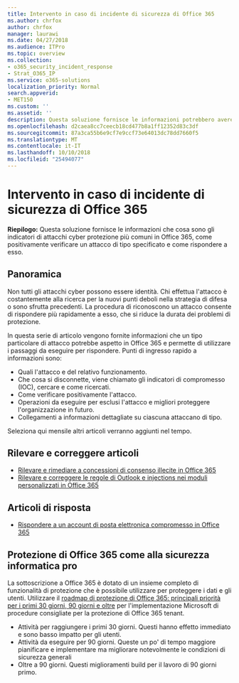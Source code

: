```yaml
---
title: Intervento in caso di incidente di sicurezza di Office 365
ms.author: chrfox
author: chrfox
manager: laurawi
ms.date: 04/27/2018
ms.audience: ITPro
ms.topic: overview
ms.collection:
- o365_security_incident_response
- Strat_O365_IP
ms.service: o365-solutions
localization_priority: Normal
search.appverid:
- MET150
ms.custom: ''
ms.assetid: ''
description: Questa soluzione fornisce le informazioni potrebbero avere gli attacchi si quali i più comune cyber correlati alla sicurezza in Office 365 e come rispondere a tali
ms.openlocfilehash: d2caea8cc7ceecb18cd477b8a1ff12352d83c3df
ms.sourcegitcommit: 87a3ca55b6e9cf7e9ccf73e64013dc78dd7660f5
ms.translationtype: MT
ms.contentlocale: it-IT
ms.lasthandoff: 10/10/2018
ms.locfileid: "25494077"
---
```

# <a name="office-365-security-incident-response"></a>Intervento in caso di incidente di sicurezza di Office 365

 **Riepilogo:** Questa soluzione fornisce le informazioni che cosa sono gli indicatori di attacchi cyber protezione più comuni in Office 365, come positivamente verificare un attacco di tipo specificato e come rispondere a esso.
  
## <a name="overview"></a>Panoramica
Non tutti gli attacchi cyber possono essere identità. Chi effettua l'attacco è costantemente alla ricerca per la nuovi punti deboli nella strategia di difesa o sono sfrutta precedenti. La procedura di riconoscono un attacco consente di rispondere più rapidamente a esso, che si riduce la durata dei problemi di protezione.

In questa serie di articolo vengono fornite informazioni che un tipo particolare di attacco potrebbe aspetto in Office 365 e permette di utilizzare i passaggi da eseguire per rispondere. Punti di ingresso rapido a informazioni sono:
 
- Quali l'attacco e del relativo funzionamento.
- Che cosa si disconnette, viene chiamato gli indicatori di compromesso (IOC), cercare e come ricercati.
- Come verificare positivamente l'attacco.
- Operazioni da eseguire per esclusi l'attacco e migliori proteggere l'organizzazione in futuro.
- Collegamenti a informazioni dettagliate su ciascuna attaccano di tipo.

Seleziona qui mensile altri articoli verranno aggiunti nel tempo.

## <a name="detect-and-remediate-articles"></a>Rilevare e correggere articoli

- [Rilevare e rimediare a concessioni di consenso illecite in Office 365](detect-and-remediate-illicit-consent-grants.md)
- [Rilevare e correggere le regole di Outlook e injections nei moduli personalizzati in Office 365](detect-and-remediate-outlook-rules-forms-attack.md)
 
## <a name="incident-response-articles"></a>Articoli di risposta

- [Rispondere a un account di posta elettronica compromesso in Office 365](responding-to-a-compromised-email-account.md)

## <a name="secure-office-365-like-a-cybersecurity-pro"></a>Protezione di Office 365 come alla sicurezza informatica pro
La sottoscrizione a Office 365 è dotato di un insieme completo di funzionalità di protezione che è possibile utilizzare per proteggere i dati e gli utenti.  Utilizzare il [roadmap di protezione di Office 365: principali priorità per i primi 30 giorni, 90 giorni e oltre](https://support.office.com/article/Office-365-security-roadmap-Top-priorities-for-the-first-30-days-90-days-and-beyond-28c86a1c-e4dd-4aad-a2a6-c768a21cb352) per l'implementazione Microsoft di procedure consigliate per la protezione di Office 365 tenant.
- Attività per raggiungere i primi 30 giorni.  Questi hanno effetto immediato e sono basso impatto per gli utenti.
- Attività da eseguire per 90 giorni. Queste un po' di tempo maggiore pianificare e implementare ma migliorare notevolmente le condizioni di sicurezza generali
- Oltre a 90 giorni. Questi miglioramenti build per il lavoro di 90 giorni primo.






